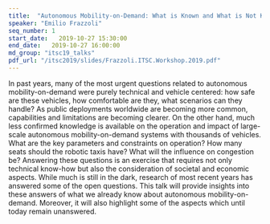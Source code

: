 ```yaml
---
title:  "Autonomous Mobility-on-Demand: What is Known and What is Not Known"
speaker: "Emilio Frazzoli"
seq_number: 1
start_date:   2019-10-27 15:30:00
end_date:   2019-10-27 16:00:00
md_group: "itsc19_talks"
pdf_url: "/itsc2019/slides/Frazzoli.ITSC.Workshop.2019.pdf"
---
```


In past years, many of the most urgent questions related to autonomous mobility-on-demand were purely technical and vehicle centered: how safe are these vehicles, how comfortable are they, what scenarios can they handle? As public deployments worldwide are becoming more common, capabilities and limitations are becoming clearer.  On the other hand, much less confirmed knowledge is available on the operation and impact of large-scale autonomous mobility-on-demand systems with thousands of vehicles. What are the key parameters and constraints on operation? How many seats should the robotic taxis have? What will the influence on congestion be? Answering these questions is an exercise that requires not only technical know-how but also the consideration of societal and economic aspects. While much is still in the dark, research of most recent years has answered some of the open questions. This talk will provide insights into these answers of what we already know about autonomous mobility-on-demand. Moreover, it will also highlight some of the aspects which until today remain unanswered. 